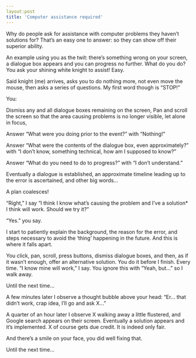 ```yaml
---
layout:post
title: 'Computer assistance required'
---
```


Why do people ask for assistance with computer problems they haven’t solutions for? That’s an easy one to answer: so they can show off their superior ability.

An example using you as the twit: there’s something wrong on your screen, a dialogue box appears and you can progress no further. What do you do? You ask your shining white knight to assist! Easy.

Said knight (me) arrives, asks you to do nothing more, not even move the mouse, then asks a series of questions. My first word though is “STOP!”

You:

Dismiss any and all dialogue boxes remaining on the screen,
Pan and scroll the screen so that the area causing problems is no longer visible, let alone in focus,

Answer “What were you doing prior to the event?” with “Nothing!”

Answer “What were the contents of the dialogue box, even approximately?” with “I don’t know, something technical, how am I supposed to know?”

Answer “What do you need to do to progress?” with “I don’t understand.”

Eventually a dialogue is established, an approximate timeline leading up to the error is ascertained, and other big words…

A plan coalesces!

“Right,” I say “I think I know what’s causing the problem and I’ve a solution* I think will work. Should we try it?”

“Yes.” you say.

I start to patiently explain the background, the reason for the error, and steps necessary to avoid the ‘thing’ happening in the future. And this is where it falls apart.

You click, pan, scroll, press buttons, dismiss dialogue boxes, and then, as if it wasn’t enough, offer an alternative solution. You do it before I finish. Every time.
“I know mine will work,” I say. You ignore this with “Yeah, but…” so I walk away.

Until the next time…

A few minutes later I observe a thought bubble above your head: “Er… that didn’t work, crap idea, I’ll go and ask X…”

A quarter of an hour later I observe X walking away a little flustered, and Google search appears on their screen. Eventually a solution appears and it’s implemented. X of course gets due credit. It is indeed only fair.

And there’s a smile on your face, you did well fixing that.

Until the next time…
